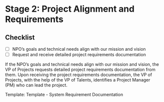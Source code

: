 # Stage 2: Project Alignment and Requirements

## Checklist

- [ ] NPO’s goals and technical needs align with our mission and vision
- [ ] Request and receive detailed project requirements documentation

If the NPO’s goals and technical needs align with our mission and vision, the VP of Projects requests detailed project requirements documentation from them. Upon receiving the project requirements documentation, the VP of Projects, with the help of the VP of Talents, identifies a Project Manager (PM) who can lead the project.

Template: Template - System Requirement Documentation
